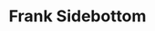 ---
title: "Frank Sidebottom"
summary: "Frank Sidebottom was the comic persona of Chris Sievey created in 1984 as a mascot for The Freshies. Following the group's break up that same year, Sievey began to perform as Frank alone. In 1985, Frank was signed to Regal Zonophone Records, on which he released three EPs, before moving onto a variety of his own independent labels. Two years later he released his first album 'Fantastic Tales' through his 11:37 Label. Throughout his career he only released five albums. Following the release of his 'Panic' single in 1993 Frank Sidebottom character was retired until December of 2005, when Frank began to once again make live appearances. He would continue to be active until Sievey's death in 2010."
image: "frank-sidebottom.jpg"
apple_music_artist_url: "None"
wikipedia_url: "none"
---